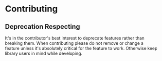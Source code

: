 # Contributing

## Deprecation Respecting
It's in the contributor's best interest to deprecate
features rather than breaking them. When contributing
please do not remove or change a feature unless it's
absolutely critical for the feature to work. Otherwise
keep library users in mind while developing.
